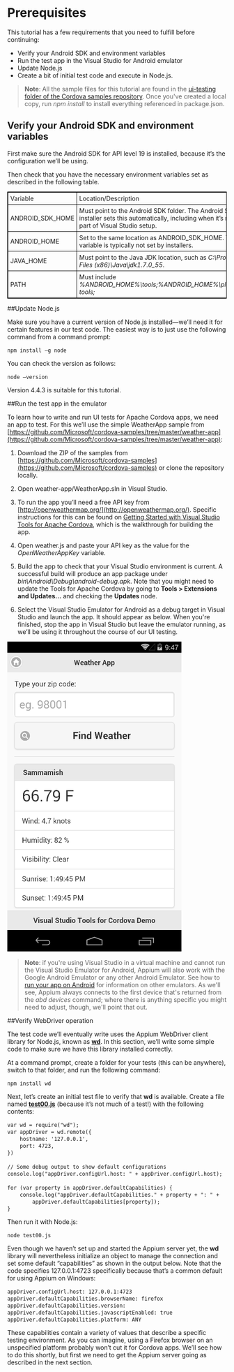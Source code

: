 <properties pageTitle="UI Testing Prerequisites"
  description="UI Testing Prerequisites"
  services=""
  documentationCenter=""
  authors="Kraig Brockschmidt" />

# Prerequisites

This tutorial has a few requirements that you need to fulfill before continuing:

- Verify your Android SDK and environment variables
- Run the test app in the Visual Studio for Android emulator
- Update Node.js
- Create a bit of initial test code and execute in Node.js.

> **Note**: All the sample files for this tutorial are found in the [ui-testing folder of the Cordova samples repository](https://github.com/Microsoft/cordova-samples/tree/master/ui-testing). Once you've created a local copy, run *npm install* to install everything referenced in package.json.

## Verify your Android SDK and environment variables

First make sure the Android SDK for API level 19 is installed, because it’s the configuration we’ll be using.

Then check that you have the necessary environment variables set as described in the following table.

<style>
    table, th, td {
        border: 1px solid black;
        border-collapse: collapse;
    }
    th, td {
        padding: 5px;
    }
</style>
<table>
<thead>
<tr>
<td>Variable</td><td>Location/Description</td>
</tr>
</thead>
<tbody>
<tr>
<td>ANDROID_SDK_HOME</td><td>Must point to the Android SDK folder. The Android SDK installer sets this automatically, including when it’s run as part of Visual Studio setup.</td>
</tr>
<tr>
<td>ANDROID_HOME</td><td>Set to the same location as ANDROID_SDK_HOME. This variable is typically not set by installers.</td>
</tr>
<tr>
<td>JAVA_HOME</td><td>Must point to the Java JDK location, such as <em>C:\Program Files (x86)\Java\jdk1.7.0_55</em>.</td>
</tr>
<tr>
<td>PATH</td><td>Must include <em>%ANDROID_HOME%\tools;%ANDROID_HOME%\platform-tools;</em></td>
</tr>
<tbody>
</table>

##Update Node.js

Make sure you have a current version of Node.js installed—we’ll need it for certain features in our test code. The easiest way is to just use the following command from a command prompt:

    npm install –g node

You can check the version as follows:

    node –version

Version 4.4.3 is suitable for this tutorial.

##Run the test app in the emulator

To learn how to write and run UI tests for Apache Cordova apps, we need an app to test. For this we’ll use the simple WeatherApp sample from [https://github.com/Microsoft/cordova-samples/tree/master/weather-app](https://github.com/Microsoft/cordova-samples/tree/master/weather-app):

1.	Download the ZIP of the samples from [https://github.com/Microsoft/cordova-samples](https://github.com/Microsoft/cordova-samples) or clone the repository locally.

2.	Open weather-app/WeatherApp.sln in Visual Studio.

3.	To run the app you’ll need a free API key from [http://openweathermap.org/](http://openweathermap.org/). Specific instructions for this can be found on [Getting Started with Visual Studio Tools for Apache Cordova](../first-steps/build-your-first-app.md), which is the walkthrough for building the app.

4. Open weather.js and paste your API key as the value for the *OpenWeatherAppKey* variable.

5. Build the app to check that your Visual Studio environment is current. A successful build will produce an app package under *bin\Android\Debug\android-debug.apk*. Note that you might need to update the Tools for Apache Cordova by going to **Tools > Extensions and Updates…** and checking the **Updates** node.

6. Select the Visual Studio Emulator for Android as a debug target in Visual Studio and launch the app. It should appear as below. When you're finished, stop the app in Visual Studio but leave the emulator running, as we’ll be using it throughout the course of our UI testing.

![Sample Weather App for Android](media/prereqs/01-weather-app.png)

> **Note**: if you're using Visual Studio in a virtual machine and cannot run the Visual Studio Emulator for Android, Appium will also work with the Google Android Emulator or any other Android Emulator. See how to [run your app on Android](../run-your-app/run-app-android.md) for information on other emulators. As we'll see, Appium always connects to the first device that's returned from the *abd devices* command; where there is anything specific you might need to adjust, though, we'll point that out.


##Verify WebDriver operation

The test code we’ll eventually write uses the Appium WebDriver client library for Node.js, known as **[wd](https://github.com/admc/wd)**. In this section, we’ll write some simple code to make sure we have this library installed correctly.

At a command prompt, create a folder for your tests (this can be anywhere), switch to that folder, and run the following command:

    npm install wd

Next, let’s create an initial test file to verify that **wd** is available. Create a file named [**test00.js**](https://github.com/Microsoft/cordova-samples/blob/master/ui-testing/test00.js) (because it’s not much of a test!) with the following contents:

    var wd = require("wd");
    var appDriver = wd.remote({
        hostname: '127.0.0.1',
        port: 4723,
    })

    // Some debug output to show default configurations
    console.log("appDriver.configUrl.host: " + appDriver.configUrl.host);
    
    for (var property in appDriver.defaultCapabilities) {
        console.log("appDriver.defaultCapabilities." + property + ": " +
            appDriver.defaultCapabilities[property]);
    }

Then run it with Node.js:

    node test00.js

Even though we haven’t set up and started the Appium server yet, the **wd** library will nevertheless initialize an object to manage the connection and set some default “capabilities” as shown in the output below. Note that the code specifies 127.0.0.1:4723 specifically because that’s a common default for using Appium on Windows:

    appDriver.configUrl.host: 127.0.0.1:4723
    appDriver.defaultCapabilities.browserName: firefox
    appDriver.defaultCapabilities.version:
    appDriver.defaultCapabilities.javascriptEnabled: true
    appDriver.defaultCapabilities.platform: ANY
    
These capabilities contain a variety of values that describe a specific testing environment. As you can imagine, using a Firefox browser on an unspecified platform probably won’t cut it for Cordova apps. We’ll see how to do this shortly, but first we need to get the Appium server going as described in the next section.
